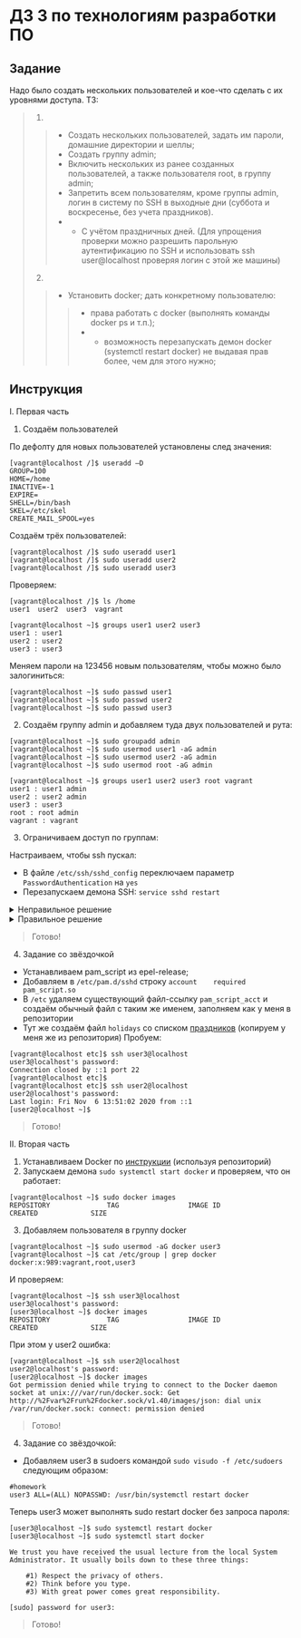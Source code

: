 # ДЗ 3 по технологиям разработки ПО

## Задание
Надо было создать нескольких пользователей и кое-что сделать с их уровнями доступа. ТЗ:
>1.
>>- Создать нескольких пользователей, задать им пароли, домашние директории и шеллы;
>>- Создать группу admin;
>>- Включить нескольких из ранее созданных пользователей, а также пользователя root, в группу admin;
>>- Запретить всем пользователям, кроме группы admin, логин в систему по SSH в выходные дни (суббота и воскресенье, без учета праздников).
>>- * С учётом праздничных дней.
>>(Для упрощения проверки можно разрешить парольную аутентификацию по SSH и использовать ssh user@localhost проверяя логин с этой же машины)
>
>2.
>>- Установить docker; дать конкретному пользователю:
>>>- права работать с docker (выполнять команды docker ps и т.п.);
>>>- * возможность перезапускать демон docker (systemctl restart docker) не выдавая прав более, чем для этого нужно;

## Инструкция
I. Первая часть
1. Создаём пользователей

По дефолту для новых пользователей установлены след значения: 
```
[vagrant@localhost /]$ useradd –D
GROUP=100
HOME=/home
INACTIVE=-1
EXPIRE=
SHELL=/bin/bash
SKEL=/etc/skel
CREATE_MAIL_SPOOL=yes
```
Создаём трёх пользователей:
```
[vagrant@localhost /]$ sudo useradd user1
[vagrant@localhost /]$ sudo useradd user2
[vagrant@localhost /]$ sudo useradd user3
```
Проверяем:
```
[vagrant@localhost /]$ ls /home
user1  user2  user3  vagrant

[vagrant@localhost ~]$ groups user1 user2 user3
user1 : user1
user2 : user2
user3 : user3
```
Меняем пароли на 123456 новым пользователям, чтобы можно было залогиниться:
```
[vagrant@localhost ~]$ sudo passwd user1
[vagrant@localhost ~]$ sudo passwd user2
[vagrant@localhost ~]$ sudo passwd user3
```
2. Создаём группу admin и добавляем туда двух пользователей и рута:
```
[vagrant@localhost ~]$ sudo groupadd admin
[vagrant@localhost ~]$ sudo usermod user1 -aG admin
[vagrant@localhost ~]$ sudo usermod user2 -aG admin
[vagrant@localhost ~]$ sudo usermod root -aG admin

[vagrant@localhost ~]$ groups user1 user2 user3 root vagrant
user1 : user1 admin
user2 : user2 admin
user3 : user3
root : root admin
vagrant : vagrant
```
3. Ограничиваем доступ по группам:

Настраиваем, чтобы ssh пускал:
- В файле `/etc/ssh/sshd_config`
переключаем параметр `PasswordAuthentication` на `yes`
- Перезапускаем демона SSH: `service sshd restart`

<details><summary>Неправильное решение</summary>

В файле `/etc/security/time.conf`
Дописываем
```
sshd;*;!admin;Wk0000-2400
sshd;*;admin;Al0000-2400
```

В файле `/etc/pam.d/sshd`
добавляем 
`account    required     pam_time.so`

</details>

<details><summary>Правильное решение</summary>

- Устанавливаем pam_script из epel-release;
- Добавляем в `/etc/pam.d/sshd` строку `account    required     pam_script.so `
- В `/etc` удаляем существующий файл-ссылку `pam_script_acct` и создаём обычный файл с таким же именем, пишем в нём:
```
#!bin/bash
script="$1"
shift

# if the user is in admin group                                                                
if groups $PAM_USER | grep admin > /dev/null
then
    exit 0

# if not admin
else
    # before saturday  
    if [[ $(date +%u) -lt 6 ]] 
    then
            exit 0

    # weekends            
    else
            exit 1
    fi
fi

# search for file
if [ ! -e "$script" ]    
then
    exit 0
fi
```
Пробуем:
```
[vagrant@localhost etc]$ ssh user1@localhost
user1@localhost's password:
Last failed login: Sun Dec 27 12:58:25 UTC 2020 from ::1 on ssh:notty
There was 1 failed login attempt since the last successful login.
Last login: Sun Dec 27 12:41:03 2020 from ::1

[user1@localhost ~]$ exit
logout
Connection to localhost closed.

[vagrant@localhost etc]$ ssh user3@localhost
user3@localhost's password:
Connection closed by ::1 port 22
```
        
</details>

>Готово!

4. Задание со звёздочкой
- Устанавливаем pam_script из epel-release;
- Добавляем в `/etc/pam.d/sshd` строку `account    required     pam_script.so `
- В `/etc` удаляем существующий файл-ссылку `pam_script_acct` и создаём обычный файл с таким же именем, заполняем как у меня в репозитории
- Тут же создаём файл `holidays` со списком [праздников](https://guide.travel.ru/russia/entertainment/holidays/ "Брал отсюда") (копируем у меня же из репозитория)
Пробуем:

```
[vagrant@localhost etc]$ ssh user3@localhost
user3@localhost's password:
Connection closed by ::1 port 22
[vagrant@localhost etc]$
[vagrant@localhost etc]$ ssh user2@localhost
user2@localhost's password:
Last login: Fri Nov  6 13:51:02 2020 from ::1
[user2@localhost ~]$
```
>Готово!

II. Вторая часть
1. Устанавливаем Docker по [инструкции](https://docs.docker.com/engine/install/centos/) (используя репозиторий)
2. Запускаем демона `sudo systemctl start docker` и проверяем, что он работает:
```
[vagrant@localhost ~]$ sudo docker images
REPOSITORY              TAG                 IMAGE ID            CREATED             SIZE
```
3. Добавляем пользователя в группу docker
```
[vagrant@localhost ~]$ sudo usermod -aG docker user3
[vagrant@localhost ~]$ cat /etc/group | grep docker
docker:x:989:vagrant,root,user3
```
И проверяем:
```
[vagrant@localhost ~]$ ssh user3@localhost
user3@localhost's password:
[user3@localhost ~]$ docker images
REPOSITORY              TAG                 IMAGE ID            CREATED             SIZE
```
При этом у user2 ошибка:
```
[vagrant@localhost ~]$ ssh user2@localhost
user2@localhost's password:
[user2@localhost ~]$ docker images
Got permission denied while trying to connect to the Docker daemon socket at unix:///var/run/docker.sock: Get http://%2Fvar%2Frun%2Fdocker.sock/v1.40/images/json: dial unix /var/run/docker.sock: connect: permission denied
```
>Готово!
4. Задание со звёздочкой:
- Добавляем user3 в sudoers командой `sudo visudo -f /etc/sudoers` следующим образом:
```
#homework
user3 ALL=(ALL) NOPASSWD: /usr/bin/systemctl restart docker
```
Теперь user3 может выполнять sudo restart docker без запроса пароля:
```
[user3@localhost ~]$ sudo systemctl restart docker
[user3@localhost ~]$ sudo systemctl start docker

We trust you have received the usual lecture from the local System
Administrator. It usually boils down to these three things:

    #1) Respect the privacy of others.
    #2) Think before you type.
    #3) With great power comes great responsibility.

[sudo] password for user3:
```
>Готово!
